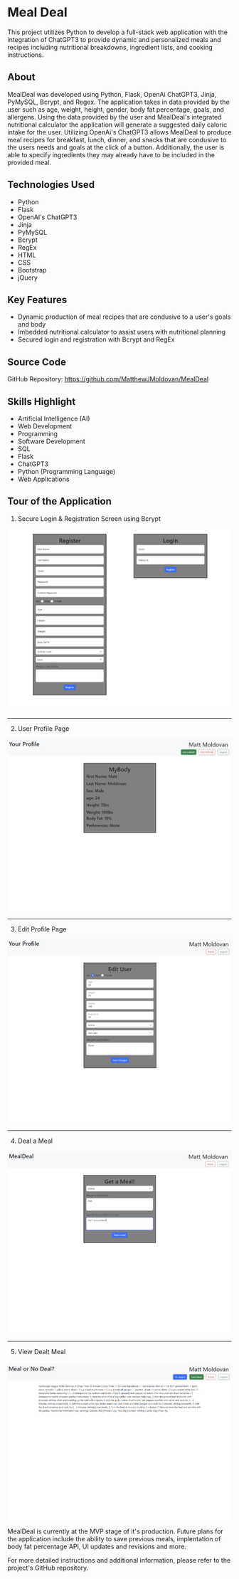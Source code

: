 # Meal Deal
This project utilizes Python to develop a full-stack web application with the integration of ChatGPT3 to provide dynamic and personalized meals and recipes including nutritional breakdowns, ingredient lists, and cooking instructions.

## About
MealDeal was developed using Python, Flask, OpenAi ChatGPT3, Jinja, PyMySQL, Bcrypt, and Regex. The application takes in data provided by the user such as age, weight, height, gender, body fat percentage, goals, and allergens. Using the data provided by the user and MealDeal's integrated nutritional calculator the application will generate a suggested daily caloric intake for the user. Utilizing OpenAi's ChatGPT3 allows MealDeal to produce meal recipes for breakfast, lunch, dinner, and snacks that are condusive to the users needs and goals at the click of a button. Additionally, the user is able to specify ingredients they may already have to be included in the provided meal.

## Technologies Used
- Python
- Flask
- OpenAI's ChatGPT3
- Jinja
- PyMySQL
- Bcrypt
- RegEx
- HTML
- CSS
- Bootstrap
- jQuery

## Key Features
- Dynamic production of meal recipes that are condusive to a user's goals and body
- Imbedded nutritional calculator to assist users with nutritional planning 
- Secured login and registration with Bcrypt and RegEx

## Source Code
GitHub Repository: https://github.com/MatthewJMoldovan/MealDeal

## Skills Highlight
- Artificial Intelligence (AI)
- Web Development
- Programming
- Software Development
- SQL
- Flask
- ChatGPT3
- Python (Programming Language)
- Web Applications

## Tour of the Application 

1. Secure Login & Registration Screen using Bcrypt

![Login and Registration Screen](./assets//LoginAndRegistration.png)

<hr>

2. User Profile Page

![User profile Page](./assets/ProfilePage.PNG)

<hr>

3. Edit Profile Page

![Edit profile Page](./assets/EditUser.PNG)

<hr>

4. Deal a Meal

![Generate a meal page](./assets/GetAMeal.PNG)

<hr>

5. View Dealt Meal

![View generated meal page](./assets/GeneratedMeal.PNG)

MealDeal is currently at the MVP stage of it's production. Future plans for the application include the ability to save previous meals, implentation of body fat percentage API, UI updates and revisions and more.

For more detailed instructions and additional information, please refer to the project's GitHub repository.
